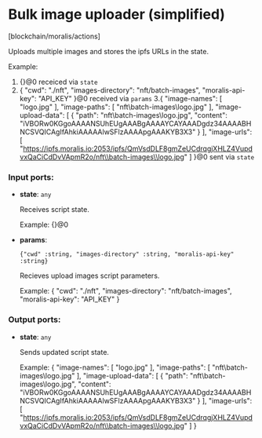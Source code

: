 # Bulk image uploader (simplified)

[blockchain/moralis/actions]

Uploads multiple images  and stores the ipfs URLs in the state.

Example:
1. {}@0 receiced via `state`
2. {
  "cwd": "./nft",
  "images-directory": "nft/batch-images",
  "moralis-api-key": "API_KEY"
}@0 received via `params`
3.{
  "image-names": [
    "logo.jpg"
  ],
  "image-paths": [
    "nft\\batch-images\\logo.jpg"
  ],
  "image-upload-data": [
    {
      "path": "nft\\batch-images\\logo.jpg",
      "content": "iVBORw0KGgoAAAANSUhEUgAAABgAAAAYCAYAAADgdz34AAAABHNCSVQICAgIfAhkiAAAAAlwSFlzAAAApgAAAKYB3X3"
    }
  ],
  "image-urls": [
	"https://ipfs.moralis.io:2053/ipfs/QmVsdDLF8gmZeUCdrqgjXHLZ4VupdvxQaCiCdDvVApmR2o/nft\\batch-images\\logo.jpg"
  ]
}@0 sent via `state`

### Input ports:

* __state__: `any`

    Receives script state.
    
    Example:
    {}@0


* __params__: 
    ```
    {"cwd" :string, "images-directory" :string, "moralis-api-key" :string}
    ```

    Recieves upload images script parameters.
    
    Example:
    {
      "cwd": "./nft",
      "images-directory": "nft/batch-images",
      "moralis-api-key": "API_KEY"
    }

### Output ports:

* __state__: `any`

    Sends updated script state.
    
    Example:
    {
      "image-names": [
        "logo.jpg"
      ],
      "image-paths": [
        "nft\\batch-images\\logo.jpg"
      ],
      "image-upload-data": [
        {
          "path": "nft\\batch-images\\logo.jpg",
          "content": "iVBORw0KGgoAAAANSUhEUgAAABgAAAAYCAYAAADgdz34AAAABHNCSVQICAgIfAhkiAAAAAlwSFlzAAAApgAAAKYB3X3"
        }
      ],
      "image-urls": [
    	"https://ipfs.moralis.io:2053/ipfs/QmVsdDLF8gmZeUCdrqgjXHLZ4VupdvxQaCiCdDvVApmR2o/nft\\batch-images\\logo.jpg"
      ]
    }

